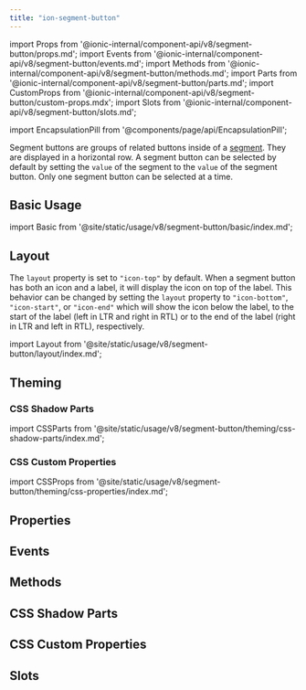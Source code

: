 ```yaml
---
title: "ion-segment-button"
---
```

import Props from '@ionic-internal/component-api/v8/segment-button/props.md';
import Events from '@ionic-internal/component-api/v8/segment-button/events.md';
import Methods from '@ionic-internal/component-api/v8/segment-button/methods.md';
import Parts from '@ionic-internal/component-api/v8/segment-button/parts.md';
import CustomProps from '@ionic-internal/component-api/v8/segment-button/custom-props.mdx';
import Slots from '@ionic-internal/component-api/v8/segment-button/slots.md';

<head>
  <title>ion-segment-button | Segment Button Icon and Segment Value</title>
  <meta name="description" content="ion-segment-buttons are groups of related buttons inside of a Segment. Learn to use segment button icons and check their values on Ionic Framework Apps." />
</head>

import EncapsulationPill from '@components/page/api/EncapsulationPill';

<EncapsulationPill type="shadow" />


Segment buttons are groups of related buttons inside of a [segment](segment.md). They are displayed in a horizontal row. A segment button can be selected by default by setting the `value` of the segment to the `value` of the segment button. Only one segment button can be selected at a time.


## Basic Usage

import Basic from '@site/static/usage/v8/segment-button/basic/index.md';

<Basic />


## Layout

The `layout` property is set to `"icon-top"` by default. When a segment button has both an icon and a label, it will display the icon on top of the label. This behavior can be changed by setting the `layout` property to `"icon-bottom"`, `"icon-start"`, or `"icon-end"` which will show the icon below the label, to the start of the label (left in LTR and right in RTL) or to the end of the label (right in LTR and left in RTL), respectively.

import Layout from '@site/static/usage/v8/segment-button/layout/index.md';

<Layout />


## Theming
### CSS Shadow Parts

import CSSParts from '@site/static/usage/v8/segment-button/theming/css-shadow-parts/index.md';

<CSSParts />


### CSS Custom Properties

import CSSProps from '@site/static/usage/v8/segment-button/theming/css-properties/index.md';

<CSSProps />


## Properties
<Props />

## Events
<Events />

## Methods
<Methods />

## CSS Shadow Parts
<Parts />

## CSS Custom Properties
<CustomProps />

## Slots
<Slots />
